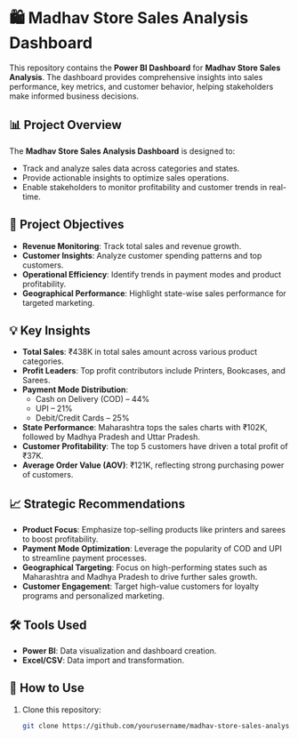# 🛍️ Madhav Store Sales Analysis Dashboard

This repository contains the **Power BI Dashboard** for **Madhav Store Sales Analysis**. The dashboard provides comprehensive insights into sales performance, key metrics, and customer behavior, helping stakeholders make informed business decisions.

## 📊 Project Overview

The **Madhav Store Sales Analysis Dashboard** is designed to:
- Track and analyze sales data across categories and states.
- Provide actionable insights to optimize sales operations.
- Enable stakeholders to monitor profitability and customer trends in real-time.

## 🎯 Project Objectives
- **Revenue Monitoring**: Track total sales and revenue growth.
- **Customer Insights**: Analyze customer spending patterns and top customers.
- **Operational Efficiency**: Identify trends in payment modes and product profitability.
- **Geographical Performance**: Highlight state-wise sales performance for targeted marketing.

## 💡 Key Insights

- **Total Sales**: ₹438K in total sales amount across various product categories.
- **Profit Leaders**: Top profit contributors include Printers, Bookcases, and Sarees.
- **Payment Mode Distribution**: 
  - Cash on Delivery (COD) – 44%
  - UPI – 21%
  - Debit/Credit Cards – 25%
- **State Performance**: Maharashtra tops the sales charts with ₹102K, followed by Madhya Pradesh and Uttar Pradesh.
- **Customer Profitability**: The top 5 customers have driven a total profit of ₹37K.
- **Average Order Value (AOV)**: ₹121K, reflecting strong purchasing power of customers.

## 📈 Strategic Recommendations

- **Product Focus**: Emphasize top-selling products like printers and sarees to boost profitability.
- **Payment Mode Optimization**: Leverage the popularity of COD and UPI to streamline payment processes.
- **Geographical Targeting**: Focus on high-performing states such as Maharashtra and Madhya Pradesh to drive further sales growth.
- **Customer Engagement**: Target high-value customers for loyalty programs and personalized marketing.

## 🛠️ Tools Used

- **Power BI**: Data visualization and dashboard creation.
- **Excel/CSV**: Data import and transformation.

## 🚀 How to Use

1. Clone this repository:
   ```bash
   git clone https://github.com/yourusername/madhav-store-sales-analysis.git
